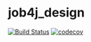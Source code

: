 # job4j_design

[![Build Status](https://travis-ci.org/MaximDick/job4j_design.svg?branch=master)](https://travis-ci.org/MaximDick/job4j_design)
[![codecov](https://codecov.io/gh/MaximDick/job4j_design/branch/master/graph/badge.svg)](https://codecov.io/gh/MaximDick/job4j_design)